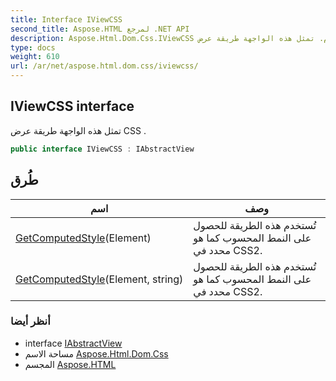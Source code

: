 ```yaml
---
title: Interface IViewCSS
second_title: Aspose.HTML لمرجع .NET API
description: Aspose.Html.Dom.Css.IViewCSS واجهه المستخدم. تمثل هذه الواجهة طريقة عرض CSS .
type: docs
weight: 610
url: /ar/net/aspose.html.dom.css/iviewcss/
---
```

## IViewCSS interface

تمثل هذه الواجهة طريقة عرض CSS .

```csharp
public interface IViewCSS : IAbstractView
```

## طُرق

| اسم | وصف |
| --- | --- |
| [GetComputedStyle](../../aspose.html.dom.css/iviewcss/getcomputedstyle/#getcomputedstyle)(Element) | تُستخدم هذه الطريقة للحصول على النمط المحسوب كما هو محدد في CSS2. |
| [GetComputedStyle](../../aspose.html.dom.css/iviewcss/getcomputedstyle/#getcomputedstyle_1)(Element, string) | تُستخدم هذه الطريقة للحصول على النمط المحسوب كما هو محدد في CSS2. |

### أنظر أيضا

* interface [IAbstractView](../../aspose.html.dom.views/iabstractview/)
* مساحة الاسم [Aspose.Html.Dom.Css](../../aspose.html.dom.css/)
* المجسم [Aspose.HTML](../../)


